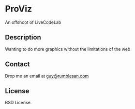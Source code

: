 # ProViz

An offshoot of LiveCodeLab


## Description

Wanting to do more graphics without the limitations of the web


## Contact

Drop me an email at guy@rumblesan.com


## License

BSD License.

